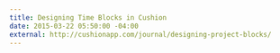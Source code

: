```yaml
---
title: Designing Time Blocks in Cushion
date: 2015-03-22 05:50:00 -04:00
external: http://cushionapp.com/journal/designing-project-blocks/
---
```

